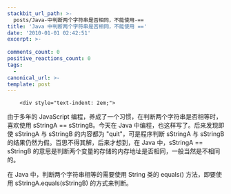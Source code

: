 ```yaml
---
stackbit_url_path: >-
  posts/Java-中判断两个字符串是否相同，不能使用-==
title: 'Java 中判断两个字符串是否相同，不能使用 =='
date: '2010-01-01 02:42:51'
excerpt: >-
  
comments_count: 0
positive_reactions_count: 0
tags: 
  - 
canonical_url: >-
template: post
---
```


        <div style="text-indent: 2em;">
<p>由于多年的 JavaScript 编程，养成了一个习惯，在判断两个字符串是否相等时，喜欢使用 sStringA == sStringB。今天在 Java 中编程，也这样写了。后来发现即使 sStringA 与 sStringB 的内容都为 "quit"，可是程序判断 sStringA 与 sStringB 的结果仍然为假。百思不得其解，后来才想到，在 Java 中，sStringA == sStringB 的意思是判断两个变量的存储的内存地址是否相同，一般当然是不相同的。</p>
<p>在 Java 中，判断两个字符串相等的需要使用 String 类的 equals() 方法，即要使用 sStringA.equals(sStringB) 的方式来判断。</p>
</div>
      